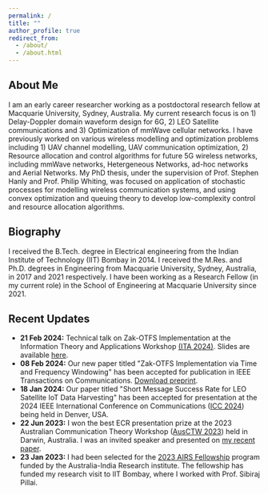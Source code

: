 ```yaml
---
permalink: /
title: ""
author_profile: true
redirect_from: 
  - /about/
  - /about.html
---
```


About Me
----
I am an early career researcher working as a postdoctoral research fellow at Macquarie University, Sydney, Australia. My current research focus is on 1) Delay-Doppler domain waveform design for 6G, 2) LEO Satellite communications and 3) Optimization of mmWave cellular networks. I have previously worked on various wireless modelling and optimization problems including 1) UAV channel modelling, UAV communication optimization, 2) Resource allocation and control algorithms for future 5G wireless networks, including mmWave networks, Hetergeneous Networks, ad-hoc networks and Aerial Networks. My PhD thesis, under the supervision of Prof. Stephen Hanly and Prof. Philip Whiting, was focused on application of stochastic processes for modelling wireless communication systems, and using convex optimization and queuing theory to develop low-complexity control and resource allocation algorithms.

Biography
---
I received the B.Tech. degree in Electrical engineering from the Indian Institute of Technology (IIT) Bombay in 2014. I received the M.Res. and Ph.D. degrees in Engineering from Macquarie University, Sydney, Australia, in 2017 and 2021 respectively. I have been working as a Research Fellow (in my current role) in the School of Engineering at Macquarie University since 2021. 


Recent Updates
---
* **21 Feb 2024:** Technical talk on Zak-OTFS Implementation at the Information Theory and Applications Workshop [(ITA 2024)](https://ita.ucsd.edu/workshop/). Slides are available [here](https://swaroop-gopalam.github.io/talks/ITA2024).
* **08 Feb 2024:** Our new paper titled "Zak-OTFS Implementation via Time and Frequency Windowing" has been accepted for publication in IEEE Transactions on Communications. [Download preprint](https://www.techrxiv.org/doi/full/10.36227/techrxiv.23790390). 
* **18 Jan 2024:** Our paper titled "Short Message Success Rate for LEO Satellite IoT Data Harvesting" has been accepted for presentation at the 2024 IEEE International Conference on Communications ([ICC 2024](https://icc2024.ieee-icc.org)) being held in Denver, USA.
* **22 Jun 2023:** I won the best ECR presentation prize at the 2023 Australian Communication Theory Workshop ([AusCTW 2023](https://sites.google.com/view/ausctw-2023/)) held in Darwin, Australia. I was an invited speaker and presented on [my recent paper](https://swaroop-gopalam.github.io/publication/2023-TNet-IAB-FlowControl).
* **23 Jan 2023:** I had been selected for the [2023 AIRS Fellowship](https://arch-india.org/australia-india-research-students-fellowship-program) program funded by the Australia-India Research institute. The fellowship has funded my research visit to IIT Bombay, where I worked with Prof. Sibiraj Pillai.